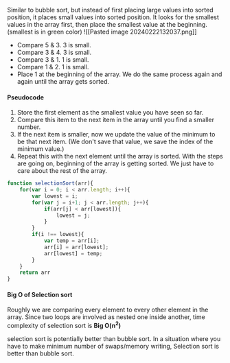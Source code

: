 Similar to bubble sort, but instead of first placing large values into sorted position, it places small values into sorted position.
It looks for the smallest values in the array first, then place the smallest value at the beginning.
(smallest is in green color)
![[Pasted image 20240222132037.png]]
- Compare 5 & 3. 3 is small.
- Compare 3 & 4. 3 is small.
- Compare 3 & 1. 1 is small.
- Compare 1 & 2. 1 is small.
- Place 1 at the beginning of the array.
We do the same process again and again until the array gets sorted.

#### Pseudocode
1. Store the first element as the smallest value you have seen so far.
2. Compare this item to the next item in the array until you find a smaller number. 
3. If the next item is smaller, now we update the value of the minimum to be that next item. (We don't save that value, we save the index of the minimum value.)
4. Repeat this with the next element until the array is sorted.
With the steps are going on, beginning of the array is getting sorted. We just have to care about the rest of the array.

```js
function selectionSort(arr){
	for(var i = 0; i < arr.length; i++){
		var lowest = i;
		for(var j = i+1; j < arr.length; j++){
			if(arr[j] < arr[lowest]){
				lowest = j;
			}
		}
		if(i !== lowest){
			var temp = arr[i];
			arr[i] = arr[lowest];
			arr[lowest] = temp;
		}
	}
	return arr
}
```

#### Big O of Selection sort
Roughly we are comparing every element to every other element in the array. 
Since two loops are involved as nested one inside another,
time complexity of selection sort is **Big O(n<sup>2</sup>)**

selection sort is potentially better than bubble sort. 
In a situation where you have to make minimum number of swaps/memory writing, Selection sort is better than bubble sort. 